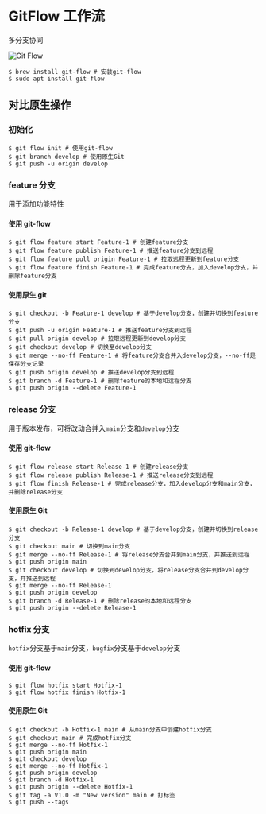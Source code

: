 # GitFlow 工作流

多分支协同

![Git Flow](https://s3.ax1x.com/2020/11/27/DDd4te.png)

```term
$ brew install git-flow # 安装git-flow
$ sudo apt install git-flow
```

## 对比原生操作

### 初始化

```term
$ git flow init # 使用git-flow
$ git branch develop # 使用原生Git
$ git push -u origin develop
```

### feature 分支

用于添加功能特性

#### 使用 git-flow

```term
$ git flow feature start Feature-1 # 创建feature分支
$ git flow feature publish Feature-1 # 推送feature分支到远程
$ git flow feature pull origin Feature-1 # 拉取远程更新到feature分支
$ git flow feature finish Feature-1 # 完成feature分支，加入develop分支，并删除feature分支
```

#### 使用原生 git

```term
$ git checkout -b Feature-1 develop # 基于develop分支，创建并切换到feature分支
$ git push -u origin Feature-1 # 推送feature分支到远程
$ git pull origin develop # 拉取远程更新到develop分支
$ git checkout develop # 切换至develop分支
$ git merge --no-ff Feature-1 # 将feature分支合并入develop分支，--no-ff是保存分支记录
$ git push origin develop # 推送develop分支到远程
$ git branch -d Feature-1 # 删除feature的本地和远程分支
$ git push origin --delete Feature-1
```

### release 分支

用于版本发布，可将改动合并入`main`分支和`develop`分支

#### 使用 git-flow

```term
$ git flow release start Release-1 # 创建release分支
$ git flow release publish Release-1 # 推送release分支到远程
$ git flow finish Release-1 # 完成release分支，加入develop分支和main分支，并删除release分支
```

#### 使用原生 Git

```term
$ git checkout -b Release-1 develop # 基于develop分支，创建并切换到release分支
$ git checkout main # 切换到main分支
$ git merge --no-ff Release-1 # 将release分支合并到main分支，并推送到远程
$ git push origin main
$ git checkout develop # 切换到develop分支，将release分支合并到develop分支，并推送到远程
$ git merge --no-ff Release-1
$ git push origin develop
$ git branch -d Release-1 # 删除release的本地和远程分支
$ git push origin --delete Release-1
```

### hotfix 分支

`hotfix`分支基于`main`分支，`bugfix`分支基于`develop`分支

#### 使用 git-flow

```term
$ git flow hotfix start Hotfix-1
$ git flow hotfix finish Hotfix-1
```

#### 使用原生 Git

```term
$ git checkout -b Hotfix-1 main # 从main分支中创建hotfix分支
$ git checkout main # 完成hotfix分支
$ git merge --no-ff Hotfix-1
$ git push origin main
$ git checkout develop
$ git merge --no-ff Hotfix-1
$ git push origin develop
$ git branch -d Hotfix-1
$ git push origin --delete Hotfix-1
$ git tag -a V1.0 -m "New version" main # 打标签
$ git push --tags
```
